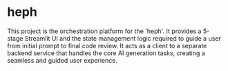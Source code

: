# heph
This project is the orchestration platform for the 'heph'. It provides a 5-stage Streamlit UI and the state management logic required to guide a user from initial prompt to final code review. It acts as a client to a separate backend service that handles the core AI generation tasks, creating a seamless and guided user experience.
